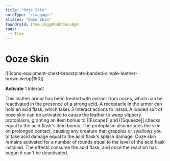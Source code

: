 ```yaml
---
title: "Ooze Skin"
noteType: ":luggage:"
aliases: "Ooze Skin"
foundryId: Item.x9ggWRnbhQeLxBgN
tags:
  - Item
---
```


# Ooze Skin
![[icons-equipment-chest-breastplate-banded-simple-leather-brown.webp|150]]

**Activate** 1 Interact

This leather armor has been treated with extract from oozes, which can be reactivated in the presence of a strong acid. A receptacle in the armor can hold an acid flask, which takes 3 Interact actions to install. A loaded suit of ooze skin can be activated to cause the leather to weep slippery protoplasm, granting an item bonus to [[Escape]] and [[Squeeze]] checks equal to the acid flask's item bonus. The protoplasm also irritates the skin on prolonged contact, causing any creature that grapples or swallows you to take acid damage equal to the acid flask's splash damage. Ooze skin remains activated for a number of rounds equal to the level of the acid flask installed. The effects consume the acid flask, and once the reaction has begun it can't be deactivated.
